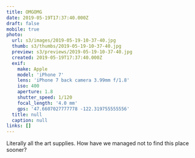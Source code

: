 ```yaml
---
title: OMGOMG
date: 2019-05-19T17:37:40.000Z
draft: false
mobile: true
photo:
  url: s3/images/2019-05-19-10-37-40.jpg
  thumb: s3/thumbs/2019-05-19-10-37-40.jpg
  preview: s3/previews/2019-05-19-10-37-40.jpg
  created: 2019-05-19T17:37:40.000Z
  exif:
    make: Apple
    model: 'iPhone 7'
    lens: 'iPhone 7 back camera 3.99mm f/1.8'
    iso: 400
    aperture: 1.8
    shutter_speed: 1/120
    focal_length: '4.0 mm'
    gps: '47.6607027777778 -122.319755555556'
  title: null
  caption: null
links: []
---
```


Literally all the art supplies. How have we managed not to find this place sooner?

